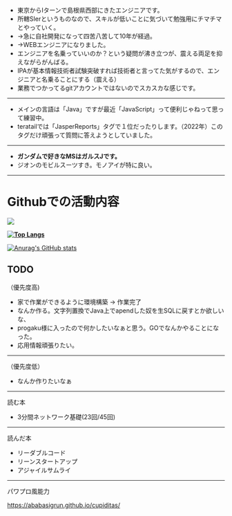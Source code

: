 - 東京からIターンで島根県西部にきたエンジニアです。
- 所轄SIerというものなので、スキルが低いことに気づいて勉強用にチマチマとやっていく。
-  ->急に自社開発になって四苦八苦して10年が経過。
-  ->WEBエンジニアになりました。
- エンジニアを名乗っていいのか？という疑問が沸き立つが、震える両足を抑えながらがんばる。
- IPAが基本情報技術者試験突破すれば技術者と言ってた気がするので、エンジニアと名乗ることにする（震える）
- 業務でつかってるgitアカウントではないのでスカスカな感じです。

--- 
- メインの言語は「Java」ですが最近「JavaScript」って便利じゃねって思って練習中。
- teratailでは「JasperReports」タグで１位だったりします。（2022年）このタグだけ頑張って質問に答えようとしていました。

---- 

- <b>ガンダムで好きなMSはガルスJです。</b>
- ジオンのモビルスーツすき。モノアイが特に良い。

----

# Githubでの活動内容

![](https://github-profile-summary-cards.vercel.app/api/cards/profile-details?username=ababaSigrun&theme=vue)

**[![Top Langs](https://github-readme-stats.vercel.app/api/top-langs/?username=ababaSigrun
)](https://github.com/anuraghazra/github-readme-stats)**



[![Anurag's GitHub stats](https://github-readme-stats.vercel.app/api?username=ababaSigrun&theme=onedark&show_icons=true)](https://github.com/anuraghazra/github-readme-stats)




## TODO


（優先度高)

- 家で作業ができるように環境構築 -> 作業完了
- なんか作る。文字列置換でJava上でapendした奴を生SQLに戻すとか欲しいな、
- progaku様に入ったので何かしたいなぁと思う。GOでなんかやることになった。
- 応用情報頑張りたい。
---
（優先度低）
- なんか作りたいなぁ

---
読む本
- 3分間ネットワーク基礎(23回/45回)

---

読んだ本
- リーダブルコード
- リーンスタートアップ
- アジャイルサムライ

---
パワプロ風能力

https://ababasigrun.github.io/cupiditas/
